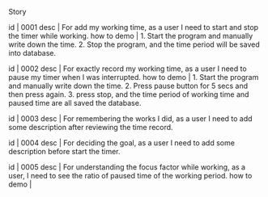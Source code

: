 Story

 id | 0001
 desc | For add my working time, as a user I need to start and stop the timer while working.
how to demo | 1. Start the program and manually write down the time. 2. Stop the program, and the time period will be saved into database.

 id | 0002
 desc | For exactly record my working time, as a user I need to pause my timer when I was interrupted.
 how to demo | 1. Start the program and manually write down the time. 2. Press pause button for 5 secs and then press again. 3. press stop, and the time period of working time and paused time are all saved the database. 

 id | 0003
 desc | For remembering the works I did, as a user I need to add some description after reviewing the time record.

 id | 0004
 desc | For deciding the goal, as a user I need to add some description before start the timer.

 id | 0005
 desc | For understanding the focus factor while working, as a user, I need to see the ratio of paused time of the working period.
 how to demo | 